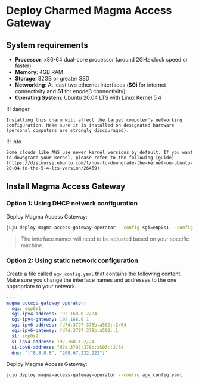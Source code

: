 # Deploy Charmed Magma Access Gateway

## System requirements

- **Processor**: x86-64 dual-core processor (around 2GHz clock speed or faster)
- **Memory**: 4GB RAM
- **Storage**: 32GB or greater SSD
- **Networking**: At least two ethernet interfaces (**SGi** for internet connectivity and **S1** for enodeB connectivity)
- **Operating System**: Ubuntu 20.04 LTS with Linux Kernel 5.4


!!! danger

    Installing this charm will affect the target computer's networking configuration. Make sure it is installed on designated hardware (personal computers are strongly discouraged).

!!! info

    Some clouds like AWS use newer kernel versions by default. If you want to downgrade your kernel, please refer to the following [guide](https://discourse.ubuntu.com/t/how-to-downgrade-the-kernel-on-ubuntu-20-04-to-the-5-4-lts-version/26459).

## Install Magma Access Gateway

### Option 1: Using DHCP network configuration

Deploy Magma Access Gateway:

```bash
juju deploy magma-access-gateway-operator --config sgi=enp0s1 --config s1=enp0s2
```

> The interface names will need to be adjusted based on your specific machine.

### Option 2: Using static network configuration

Create a file called `agw_config.yaml` that contains the following content. Make sure you change
the interface names and addresses to the one appropriate to your network.

```yaml
---
magma-access-gateway-operator:
  sgi: enp0s1
  sgi-ipv4-address: 192.168.0.2/24
  sgi-ipv4-gateway: 192.168.0.1
  sgi-ipv6-address: fd7d:3797:378b:a502::2/64
  sgi-ipv6-gateway: fd7d:3797:378b:a502::1
  s1: enp0s2
  s1-ipv4-address: 192.168.1.2/24
  s1-ipv6-address: fd7d:3797:378b:a503::2/64
  dns: '["8.8.8.8", "208.67.222.222"]'
```

Deploy Magma Access Gateway:

```bash
juju deploy magma-access-gateway-operator --config agw_config.yaml
```
